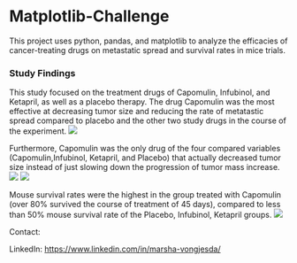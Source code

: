 # Matplotlib-Challenge
 
This project uses python, pandas, and matplotlib to analyze the efficacies of cancer-treating drugs on metastatic spread and survival rates in mice trials.


### Study Findings
This study focused on the treatment drugs of Capomulin, Infubinol, and Ketapril, as well as a placebo therapy. 
The drug Capomulin was the most effective at decreasing tumor size and reducing the rate of metatastic spread compared to placebo and the other two study drugs in the course of the experiment.
![](images/Plot2.png)

Furthermore, Capomulin was the only drug of the four compared variables (Capomulin,Infubinol, Ketapril, and Placebo) that actually decreased tumor size instead of just slowing down the progression of tumor mass increase.
![](images/Plot1.png)
![](images/Plot4.png)

Mouse survival rates were the highest in the group treated with Capomulin (over 80% survived the course of treatment of 45 days), compared to less than 50% mouse survival rate of the Placebo, Infubinol, Ketapril groups.
![](images/Plot3.png)



Contact:

LinkedIn: https://www.linkedin.com/in/marsha-vongjesda/
